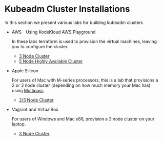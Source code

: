 # Kubeadm Cluster Installations

In this section we present various labs for building kubeadm clusters

* AWS - Using KodeKloud AWS Playground

    In these labs terraform is used to provision the virtual machines, leaving you to configure the cluster.
  * [3 Node Cluster](./aws/)
  * [5 Node Highly Available Cluster](./aws-ha/)

* Apple Silicon

    For users of Mac with M-series processors, this is a lab that provisions a 2 or 3 node cluster (depending on how much memory your Mac has) using [Multipass](https://multipass.run/).

  * [2/3 Node Cluster](./apple-silicon/)

* Vagrant and VirtualBox

    For users of Windows and Mac x86, provision a 3 node cluster on your laptop.

  * [3 Node Cluster](./virtualbox/)
